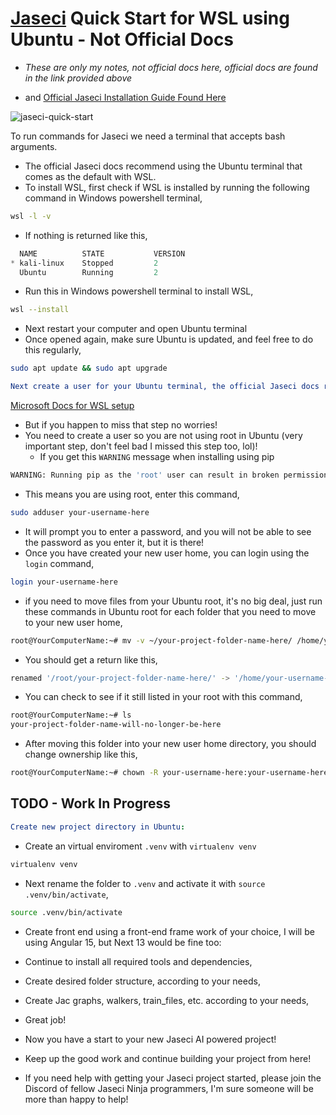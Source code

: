 # [Jaseci](https://www.jaseci.org/) Quick Start for WSL using Ubuntu - Not Official Docs

- *These are only my notes, not official docs here, official docs are found in the link provided above*

- and [Official Jaseci Installation Guide Found Here](https://docs.jaseci.org/docs/docs/getting_started/installation)

<p align="left"> 
<img src="https://komarev.com/ghpvc/?username=jaseci-quick-start&label=Profile%20views&color=f79952&style=flat" alt="jaseci-quick-start" /> 
</p>

To run commands for Jaseci we need a terminal that accepts bash arguments. 
- The official Jaseci docs recommend using the Ubuntu terminal that comes as the default with WSL.
- To install WSL, first check if WSL is installed by running the following command in Windows powershell terminal,

```bash
wsl -l -v
```

- If nothing is returned like this,

```powershell
  NAME          STATE           VERSION
* kali-linux    Stopped         2
  Ubuntu        Running         2
```

- Run this in Windows powershell terminal to install WSL,

```bash
wsl --install
```

- Next restart your computer and open Ubuntu terminal
- Once opened again, make sure Ubuntu is updated, and feel free to do this regularly,

```bash
sudo apt update && sudo apt upgrade
```

```yml
Next create a user for your Ubuntu terminal, the official Jaseci docs reference these docs: 
```

[Microsoft Docs for WSL setup](https://learn.microsoft.com/en-us/windows/wsl/setup/environment#set-up-your-linux-username-and-password)

- But if you happen to miss that step no worries! 
- You need to create a user so you are not using root in Ubuntu (very important step, don't feel bad I missed this step too, lol)!
  - If you get this `WARNING` message when installing using pip 

```bash
WARNING: Running pip as the 'root' user can result in broken permissions and conflicting behaviour with the system package manager. It is recommended to use a virtual environment instead: https://pip.pypa.io/warnings/venv
```

- This means you are using root, enter this command,

```bash
sudo adduser your-username-here
```

- It will prompt you to enter a password, and you will not be able to see the password as you enter it, but it is there!
- Once you have created your new user home, you can login using the `login` command,

```bash
login your-username-here
```

- if you need to move files from your Ubuntu root, it's no big deal, just run these commands in Ubuntu root for each folder that you need to move to your new user home,

```bash
root@YourComputerName:~# mv -v ~/your-project-folder-name-here/ /home/your-username-here/your-project-folder-name-here/
```

- You should get a return like this,

```bash
renamed '/root/your-project-folder-name-here/' -> '/home/your-username-here/your-project-folder-name-here/'
```

- You can check to see if it still listed in your root with this command,

```bash
root@YourComputerName:~# ls
your-project-folder-name-will-no-longer-be-here
```

- After moving this folder into your new user home directory, you should change ownership like this,

```bash
root@YourComputerName:~# chown -R your-username-here:your-username-here /home/your-username-here/your-project-folder-name-here
```

## TODO - Work In Progress

```yml
Create new project directory in Ubuntu:
```

- Create an virtual enviroment `.venv` with `virtualenv venv`

```bash
virtualenv venv
```

- Next rename the folder to `.venv` and activate it with `source .venv/bin/activate`,

```bash
source .venv/bin/activate
```

- Create front end using a front-end frame work of your choice, I will be using Angular 15, but Next 13 would be fine too:

- Continue to install all required tools and dependencies,

- Create desired folder structure, according to your needs,

- Create Jac graphs, walkers, train_files, etc. according to your needs,

- Great job! 

- Now you have a start to your new Jaseci AI powered project!

- Keep up the good work and continue building your project from here!

- If you need help with getting your Jaseci project started, please join the Discord of fellow Jaseci Ninja programmers, I'm sure someone will be more than happy to help!








